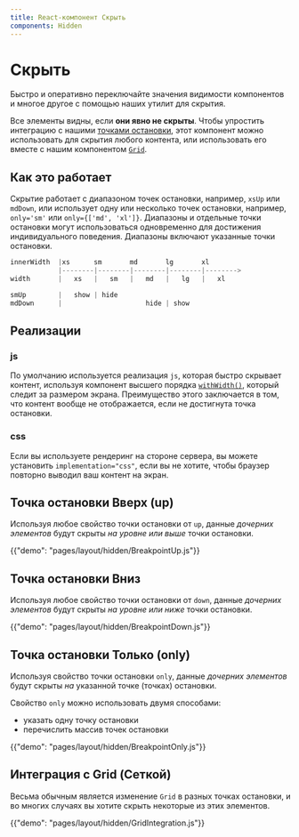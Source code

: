 ```yaml
---
title: React-компонент Скрыть
components: Hidden
---
```


# Скрыть

<p class="description">Быстро и оперативно переключайте значения видимости компонентов и многое другое с помощью наших утилит для скрытия.</p>

Все элементы видны, если **они явно не скрыты**. Чтобы упростить интеграцию с нашими [ точками остановки](/layout/basics/), этот компонент можно использовать для скрытия любого контента, или использовать его вместе с нашим компонентом [`Grid`](/layout/grid/).

## Как это работает

Скрытие работает с диапазоном точек остановки, например, `xsUp` или `mdDown`, или использует одну или несколько точек остановки, например, `only='sm'` или `only={['md', 'xl']}`. Диапазоны и отдельные точки остановки могут использоваться одновременно для достижения индивидуального поведения. Диапазоны включают указанные точки остановки.

```js
innerWidth  |xs      sm       md       lg       xl
            |--------|--------|--------|--------|-------->
width       |   xs   |   sm   |   md   |   lg   |   xl

smUp        |   show | hide
mdDown      |                     hide | show

```

## Реализации

### js

По умолчанию используется реализация `js`, которая быстро скрывает контент, используя компонент высшего порядка [`withWidth()`](/layout/breakpoints/#withwidth), который следит за размером экрана. Преимущество этого заключается в том, что контент вообще не отображается, если не достигнута точка остановки.

### css

Если вы используете рендеринг на стороне сервера, вы можете установить `implementation="css"`, если вы не хотите, чтобы браузер повторно выводил ваш контент на экран.

## Точка остановки Вверх (up)

Используя любое свойство точки остановки от `up`, данные _дочерних элементов_ будут скрыты _на уровне или выше_ точки остановки.

{{"demo": "pages/layout/hidden/BreakpointUp.js"}}

## Точка остановки Вниз

Используя любое свойство точки остановки от `down`, данные _дочерних элементов_ будут скрыты _на уровне или ниже_ точки остановки.

{{"demo": "pages/layout/hidden/BreakpointDown.js"}}

## Точка остановки Только (only)

Используя свойство точки остановки `only`, данные _дочерних элементов_ будут скрыты _на_ указанной точке (точках) остановки.

Свойство `only` можно использовать двумя способами:

- указать одну точку остановки
- перечислить массив точек остановки

{{"demo": "pages/layout/hidden/BreakpointOnly.js"}}

## Интеграция с Grid (Сеткой)

Весьма обычным является изменение `Grid` в разных точках остановки, и во многих случаях вы хотите скрыть некоторые из этих элементов.

{{"demo": "pages/layout/hidden/GridIntegration.js"}}
